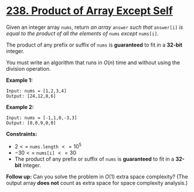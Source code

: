 # [238. Product of Array Except Self](https://leetcode.com/problems/product-of-array-except-self/)

Given an integer array `nums`, return _an array_ `answer` _such that_ `answer[i]` _is equal to the product of all the elements of_ `nums` _except_ `nums[i]`.

The product of any prefix or suffix of `nums` is **guaranteed** to fit in a **32-bit** integer.

You must write an algorithm that runs in $O(n)$ time and without using the division operation.

**Example 1:**

```text
Input: nums = [1,2,3,4]
Output: [24,12,8,6]
```

**Example 2:**

```text
Input: nums = [-1,1,0,-3,3]
Output: [0,0,9,0,0]
```

**Constraints:**

- $2 <=$ `nums.length` $<= 10^{5}$
- $-30 <=$ `nums[i]` $<= 30$
- The product of any prefix or suffix of `nums` is **guaranteed** to fit in a **32-bit** integer.

**Follow up:** Can you solve the problem in $O(1)$ extra space complexity? (The output array **does not** count as extra space for space complexity analysis.)

